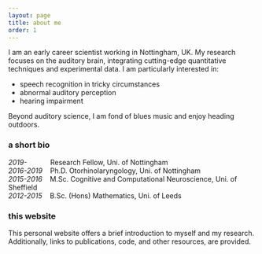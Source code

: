 ```yaml
---
layout: page
title: about me
order: 1
---
```


I am an early career scientist working in Nottingham, UK. My research focuses on the auditory brain, integrating cutting-edge quantitative techniques and experimental data. I am particularly interested in:
* speech recognition in tricky circumstances
* abnormal auditory perception
* hearing impairment

Beyond auditory science, I am fond of blues music and enjoy heading outdoors.

### a short bio

*2019-* &nbsp;&nbsp;&nbsp;&nbsp;&nbsp;&nbsp;&nbsp;&nbsp;&nbsp;&nbsp; Research Fellow, Uni. of Nottingham  
*2016-2019* &nbsp;&nbsp; Ph.D. Otorhinolaryngology, Uni. of Nottingham  
*2015-2016* &nbsp;&nbsp; M.Sc. Cognitive and Computational Neuroscience, Uni. of Sheffield  
*2012-2015* &nbsp;&nbsp; B.Sc. (Hons) Mathematics, Uni. of Leeds

### this website
This personal website offers a brief introduction to myself and my research. Additionally, links to publications, code, and other resources, are provided.
